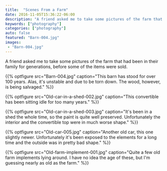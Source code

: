 ```yaml
---
title:  "Scenes From a Farm"
date: 2016-11-05T15:36:22-06:00
description: "A friend asked me to take some pictures of the farm that had been in their family for generations."
keywords: ["photography"]
categories: ["photography"]
auto: false
featured: "Barn-004.jpg"
images: 
 - "Barn-004.jpg"
---
```


A friend asked me to take some pictures of the farm that had been in their family for generations, before some of the items were sold.

{{% optfigure src="Barn-004.jpg" caption="This barn has stood for over 100 years. Alas, it's unstable and due to be torn down. The wood, however, is being salvaged." %}}

{{% optfigure src="Old-car-in-a-shed-002.jpg" caption="This convertible has been sitting idle for too many years." %}}

{{% optfigure src="Old-car-in-a-shed-003.jpg" caption="It's been in a shed the whole time, so the paint is quite well preserved. Unfortunately the interior and the convertible top were in much worse shape." %}}

{{% optfigure src="Old-car-005.jpg" caption="Another old car, this one slightly newer. Unfortunately it's been exposed to the elements for a long time and the outside was in pretty bad shape." %}}

{{% optfigure src="Old-farm-implement-001.jpg" caption="Quite a few old farm implements lying around. I have no idea the age of these, but I'm guessing nearly as old as the farm." %}}
